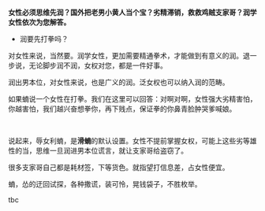 **女性必须思维先润？国外把老男小黄人当个宝？劣精滞销，救救鸡贼支家哥？润学女性依次为您解答。**

- 润要先打拳吗？

对女性来说，当然要。润学女性，更加需要精通拳术，才能做到有意义的润。退一步说，无论脚步润不润，女权对您，都是一件好事。

润出男本位，对女性来说，也是广义的润。泛女权也可以纳入润的范畴。

如果蝻说一个女性在打拳。我们在这里可以回答：对啊对啊，女性强大劣精害怕，你越害怕，我们越兴奋想拳你，再下贱点，保证拳的你鼻青脸肿哭爹喊娘。

</br>

说起来，辱女利蝻，是**滑蝻**的默认设置。女性不提前掌握女权，可能上这些劣等雄性的当，思维一旦润进男本位谎言，就让支家哥给盗窃了。

很多支家哥自己都是耗材签，下等货色。就指望打信息差，占女性便宜。

蝻，怂的迂回试探，各种撒谎，装可怜，晃钱袋子，不胜枚举。

tbc
